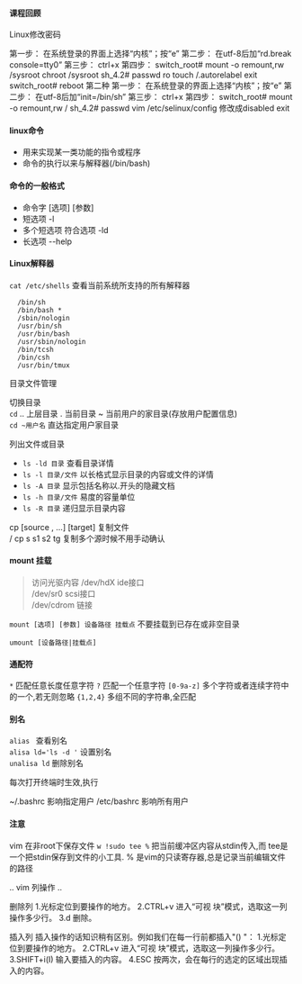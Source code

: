 #### 课程回顾

Linux修改密码

第一步：
在系统登录的界面上选择“内核”；按“e”
第二步：
在utf-8后加“rd.break console=tty0”
第三步：
ctrl+x
第四步：
switch_root#
mount -o remount,rw /sysroot
chroot /sysroot
sh_4.2#
passwd ro
touch /.autorelabel
exit
switch_root#
reboot
第二种
第一步：
在系统登录的界面上选择“内核”；按“e”
第二步：
在utf-8后加“init=/bin/sh”
第三步：
ctrl+x
第四步：
switch_root#
mount -o remount,rw /
sh_4.2#
passwd
vim /etc/selinux/config 修改成disabled
exit



#### linux命令
- 用来实现某一类功能的指令或程序
- 命令的执行以来与解释器(/bin/bash)  

#### 命令的一般格式
  - 命令字 [选项] [参数]
  - 短选项 -l
  - 多个短选项 符合选项 -ld
  - 长选项 --help

#### Linux解释器
`cat /etc/shells`   查看当前系统所支持的所有解释器

      /bin/sh
      /bin/bash *
      /sbin/nologin
      /usr/bin/sh
      /usr/bin/bash
      /usr/sbin/nologin
      /bin/tcsh
      /bin/csh
      /usr/bin/tmux

目录文件管理  

切换目录  
`cd`   .. 上层目录   . 当前目录  ~ 当前用户的家目录(存放用户配置信息)  
`cd ~用户名` 直达指定用户家目录

列出文件或目录

+ `ls -ld 目录` 查看目录详情  
+ `ls -l 目录/文件` 以长格式显示目录的内容或文件的详情  
+ `ls -A 目录` 显示包括名称以.开头的隐藏文档  
+ `ls -h 目录/文件` 易度的容量单位  
+ `ls -R 目录` 递归显示目录内容

cp [source , ...] [target] 复制文件   
/ cp s s1 s2 tg  复制多个源时候不用手动确认  
#### mount 挂载
>访问光驱内容
            /dev/hdX  ide接口  
            /dev/sr0  scsi接口  
            /dev/cdrom 链接  

`mount [选项] [参数] 设备路径 挂载点`  不要挂载到已存在或非空目录

`umount [设备路径|挂载点]`

#### 通配符
`*` 匹配任意长度任意字符
`?` 匹配一个任意字符
`[0-9a-z]` 多个字符或者连续字符中的一个,若无则忽略
`{1,2,4}`  多组不同的字符串,全匹配

#### 别名
`alias ` 查看别名   
`alisa ld='ls -d '` 设置别名  
`unalisa ld` 删除别名  


每次打开终端时生效,执行

~/.bashrc 影响指定用户
/etc/bashrc 影响所有用户


#### 注意
vim 在非root下保存文件
`w !sudo tee %`  把当前缓冲区内容从stdin传入,而 tee是一个把stdin保存到文件的小工具. % 是vim的只读寄存器,总是记录当前编辑文件的路径

.. vim 列操作 ..

删除列
1.光标定位到要操作的地方。
2.CTRL+v 进入“可视 块”模式，选取这一列操作多少行。
3.d 删除。
 
插入列
插入操作的话知识稍有区别。例如我们在每一行前都插入"() "：
1.光标定位到要操作的地方。
2.CTRL+v 进入“可视 块”模式，选取这一列操作多少行。
3.SHIFT+i(I) 输入要插入的内容。
4.ESC 按两次，会在每行的选定的区域出现插入的内容。
